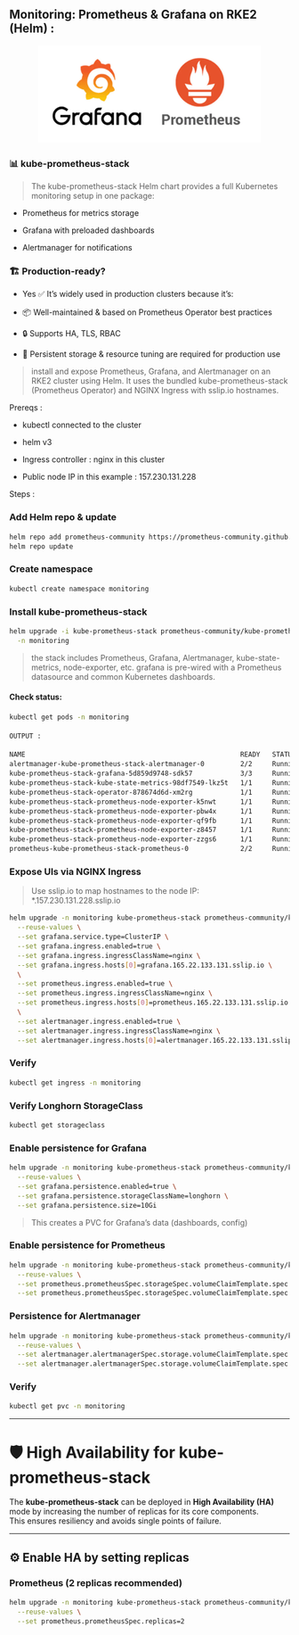## Monitoring: Prometheus & Grafana on RKE2 (Helm) :

</p>
<p align="center">
<img src="https://github.com/ablaamim/Kubernetes-RKE2/blob/main/imgs/grafana-prometheus.webp" width="400">
</p>


### 📊 kube-prometheus-stack

> The kube-prometheus-stack Helm chart provides a full Kubernetes monitoring setup in one package:

* Prometheus for metrics storage

* Grafana with preloaded dashboards

* Alertmanager for notifications

### 🏗️ Production-ready?

* Yes ✅ It’s widely used in production clusters because it’s:

* 📦 Well-maintained & based on Prometheus Operator best practices

* 🔒 Supports HA, TLS, RBAC

* 💾 Persistent storage & resource tuning are required for production use

> install and expose Prometheus, Grafana, and Alertmanager on an RKE2 cluster using Helm. It uses the bundled kube-prometheus-stack (Prometheus Operator) and NGINX Ingress with sslip.io hostnames.

Prereqs :

* kubectl connected to the cluster

* helm v3

* Ingress controller : nginx in this cluster

* Public node IP in this example : 157.230.131.228

Steps :

### Add Helm repo & update

```bash
helm repo add prometheus-community https://prometheus-community.github.io/helm-charts
helm repo update
```

### Create namespace

```bash
kubectl create namespace monitoring
```

### Install kube-prometheus-stack

```bash
helm upgrade -i kube-prometheus-stack prometheus-community/kube-prometheus-stack \
  -n monitoring
```

> the stack includes Prometheus, Grafana, Alertmanager, kube-state-metrics, node-exporter, etc.
> grafana is pre-wired with a Prometheus datasource and common Kubernetes dashboards.

#### Check status:

```bash
kubectl get pods -n monitoring

OUTPUT :

NAME                                                      READY   STATUS    RESTARTS   AGE
alertmanager-kube-prometheus-stack-alertmanager-0         2/2     Running   0          140m
kube-prometheus-stack-grafana-5d859d9748-sdk57            3/3     Running   0          140m
kube-prometheus-stack-kube-state-metrics-98df7549-lkz5t   1/1     Running   0          150m
kube-prometheus-stack-operator-878674d6d-xm2rg            1/1     Running   0          150m
kube-prometheus-stack-prometheus-node-exporter-k5nwt      1/1     Running   0          150m
kube-prometheus-stack-prometheus-node-exporter-pbw4x      1/1     Running   0          150m
kube-prometheus-stack-prometheus-node-exporter-qf9fb      1/1     Running   0          150m
kube-prometheus-stack-prometheus-node-exporter-z8457      1/1     Running   0          150m
kube-prometheus-stack-prometheus-node-exporter-zzgs6      1/1     Running   0          150m
prometheus-kube-prometheus-stack-prometheus-0             2/2     Running   0          140m
```

### Expose UIs via NGINX Ingress

> Use sslip.io to map hostnames to the node IP: *.157.230.131.228.sslip.io

```bash
helm upgrade -n monitoring kube-prometheus-stack prometheus-community/kube-prometheus-stack \
  --reuse-values \
  --set grafana.service.type=ClusterIP \
  --set grafana.ingress.enabled=true \
  --set grafana.ingress.ingressClassName=nginx \
  --set grafana.ingress.hosts[0]=grafana.165.22.133.131.sslip.io \
  \
  --set prometheus.ingress.enabled=true \
  --set prometheus.ingress.ingressClassName=nginx \
  --set prometheus.ingress.hosts[0]=prometheus.165.22.133.131.sslip.io \
  \
  --set alertmanager.ingress.enabled=true \
  --set alertmanager.ingress.ingressClassName=nginx \
  --set alertmanager.ingress.hosts[0]=alertmanager.165.22.133.131.sslip.io
```

### Verify

```bash
kubectl get ingress -n monitoring
```

### Verify Longhorn StorageClass

```bash
kubectl get storageclass
```

### Enable persistence for Grafana

```bash
helm upgrade -n monitoring kube-prometheus-stack prometheus-community/kube-prometheus-stack \
  --reuse-values \
  --set grafana.persistence.enabled=true \
  --set grafana.persistence.storageClassName=longhorn \
  --set grafana.persistence.size=10Gi
```

> This creates a PVC for Grafana’s data (dashboards, config)

### Enable persistence for Prometheus

```bash
helm upgrade -n monitoring kube-prometheus-stack prometheus-community/kube-prometheus-stack \
  --reuse-values \
  --set prometheus.prometheusSpec.storageSpec.volumeClaimTemplate.spec.storageClassName=longhorn \
  --set prometheus.prometheusSpec.storageSpec.volumeClaimTemplate.spec.resources.requests.storage=10Gi
```

### Persistence for Alertmanager

```bash
helm upgrade -n monitoring kube-prometheus-stack prometheus-community/kube-prometheus-stack \
  --reuse-values \
  --set alertmanager.alertmanagerSpec.storage.volumeClaimTemplate.spec.storageClassName=longhorn \
  --set alertmanager.alertmanagerSpec.storage.volumeClaimTemplate.spec.resources.requests.storage=5Gi
```

### Verify

```bash
kubectl get pvc -n monitoring
```

---

# 🛡️ High Availability for kube-prometheus-stack

The **kube-prometheus-stack** can be deployed in **High Availability (HA)** mode by increasing the number of replicas for its core components.  
This ensures resiliency and avoids single points of failure.

---

## ⚙️ Enable HA by setting replicas

### Prometheus (2 replicas recommended)
```bash
helm upgrade -n monitoring kube-prometheus-stack prometheus-community/kube-prometheus-stack \
  --reuse-values \
  --set prometheus.prometheusSpec.replicas=2
